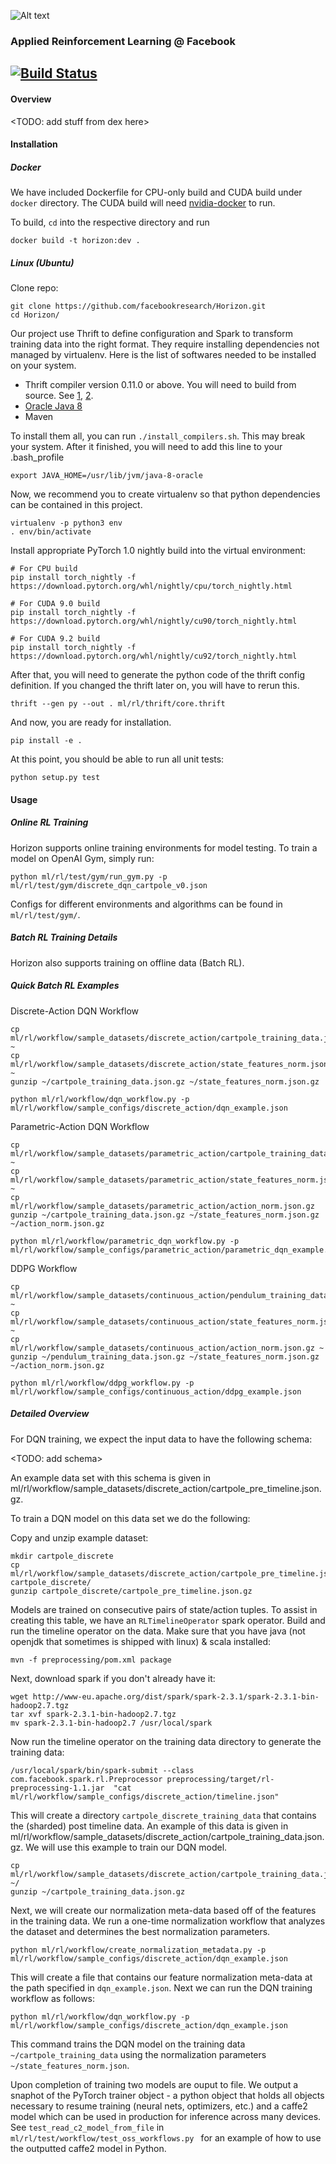 ![Alt text](logo/horizon_banner.png)
### Applied Reinforcement Learning @ Facebook
[![Build Status](https://ci.pytorch.org/jenkins/buildStatus/icon?job=horizon-master)](https://ci.pytorch.org/jenkins/job/horizon-master/)
---

#### Overview
<TODO: add stuff from dex here>

#### Installation

##### Docker

We have included Dockerfile for CPU-only build and CUDA build under `docker` directory. The CUDA build will need [nvidia-docker](https://github.com/NVIDIA/nvidia-docker) to run.

To build, `cd` into the respective directory and run

```
docker build -t horizon:dev .
```

##### Linux (Ubuntu)

Clone repo:
```
git clone https://github.com/facebookresearch/Horizon.git
cd Horizon/
```

Our project use Thrift to define configuration and Spark to transform training data into the right format.
They require installing dependencies not managed by virtualenv. Here is the list of softwares needed to be installed on your system.
- Thrift compiler version 0.11.0 or above. You will need to build from source.
  See [1](https://thrift.apache.org/docs/install/debian), [2](https://thrift.apache.org/docs/BuildingFromSource).
- [Oracle Java 8](https://launchpad.net/~webupd8team/+archive/ubuntu/java)
- Maven

To install them all, you can run `./install_compilers.sh`. This may break your system. After it finished, you will need to add this line to your .bash_profile

```
export JAVA_HOME=/usr/lib/jvm/java-8-oracle
```

Now, we recommend you to create virtualenv so that python dependencies can be contained in this project.

```
virtualenv -p python3 env
. env/bin/activate
```

Install appropriate PyTorch 1.0 nightly build into the virtual environment:
```
# For CPU build
pip install torch_nightly -f https://download.pytorch.org/whl/nightly/cpu/torch_nightly.html

# For CUDA 9.0 build
pip install torch_nightly -f https://download.pytorch.org/whl/nightly/cu90/torch_nightly.html

# For CUDA 9.2 build
pip install torch_nightly -f https://download.pytorch.org/whl/nightly/cu92/torch_nightly.html
```

After that, you will need to generate the python code of the thrift config definition. If you changed the thrift later on, you will have to rerun this.

```
thrift --gen py --out . ml/rl/thrift/core.thrift
```

And now, you are ready for installation.

```
pip install -e .
```

At this point, you should be able to run all unit tests:

```
python setup.py test
```

#### Usage

##### Online RL Training
Horizon supports online training environments for model testing. To train a model on OpenAI Gym, simply run:
```
python ml/rl/test/gym/run_gym.py -p ml/rl/test/gym/discrete_dqn_cartpole_v0.json
```
Configs for different environments and algorithms can be found in `ml/rl/test/gym/`.

##### Batch RL Training Details
Horizon also supports training on offline data (Batch RL).

##### Quick Batch RL Examples
Discrete-Action DQN Workflow
```
cp ml/rl/workflow/sample_datasets/discrete_action/cartpole_training_data.json.gz ~
cp ml/rl/workflow/sample_datasets/discrete_action/state_features_norm.json.gz ~
gunzip ~/cartpole_training_data.json.gz ~/state_features_norm.json.gz

python ml/rl/workflow/dqn_workflow.py -p ml/rl/workflow/sample_configs/discrete_action/dqn_example.json
```

Parametric-Action DQN Workflow
```
cp ml/rl/workflow/sample_datasets/parametric_action/cartpole_training_data.json.gz ~
cp ml/rl/workflow/sample_datasets/parametric_action/state_features_norm.json.gz ~
cp ml/rl/workflow/sample_datasets/parametric_action/action_norm.json.gz
gunzip ~/cartpole_training_data.json.gz ~/state_features_norm.json.gz ~/action_norm.json.gz

python ml/rl/workflow/parametric_dqn_workflow.py -p ml/rl/workflow/sample_configs/parametric_action/parametric_dqn_example.json
```

DDPG Workflow
```
cp ml/rl/workflow/sample_datasets/continuous_action/pendulum_training_data.json.gz ~
cp ml/rl/workflow/sample_datasets/continuous_action/state_features_norm.json.gz ~
cp ml/rl/workflow/sample_datasets/continuous_action/action_norm.json.gz ~
gunzip ~/pendulum_training_data.json.gz ~/state_features_norm.json.gz ~/action_norm.json.gz

python ml/rl/workflow/ddpg_workflow.py -p ml/rl/workflow/sample_configs/continuous_action/ddpg_example.json
```

##### Detailed Overview
For DQN training, we expect the input data to have the following schema:

<TODO: add schema>

An example data set with this schema is given in ml/rl/workflow/sample_datasets/discrete_action/cartpole_pre_timeline.json.gz.

To train a DQN model on this data set we do the following:

Copy and unzip example dataset:

```
mkdir cartpole_discrete
cp ml/rl/workflow/sample_datasets/discrete_action/cartpole_pre_timeline.json.gz cartpole_discrete/
gunzip cartpole_discrete/cartpole_pre_timeline.json.gz
```
Models are trained on consecutive pairs of state/action tuples. To assist in creating this table, we have an `RLTimelineOperator` spark operator. Build and run the timeline operator on the data. Make sure that you have java (not openjdk that sometimes is shipped with linux) & scala installed:
```
mvn -f preprocessing/pom.xml package
```
Next, download spark if you don't already have it:
```
wget http://www-eu.apache.org/dist/spark/spark-2.3.1/spark-2.3.1-bin-hadoop2.7.tgz
tar xvf spark-2.3.1-bin-hadoop2.7.tgz
mv spark-2.3.1-bin-hadoop2.7 /usr/local/spark
```
Now run the timeline operator on the training data directory to generate the training data:
```
/usr/local/spark/bin/spark-submit --class com.facebook.spark.rl.Preprocessor preprocessing/target/rl-preprocessing-1.1.jar  "cat ml/rl/workflow/sample_configs/discrete_action/timeline.json"
```
This will create a directory `cartpole_discrete_training_data` that contains the (sharded) post timeline data. An example of this data is given in ml/rl/workflow/sample_datasets/discrete_action/cartpole_training_data.json.gz. We will use this example to train our DQN model.

```
cp ml/rl/workflow/sample_datasets/discrete_action/cartpole_training_data.json.gz ~/
gunzip ~/cartpole_training_data.json.gz
```
Next, we will create our normalization meta-data based off of the features in the training data. We run a one-time normalization workflow that analyzes the dataset and determines the best normalization parameters.
```
python ml/rl/workflow/create_normalization_metadata.py -p ml/rl/workflow/sample_configs/discrete_action/dqn_example.json
```
This will create a file that contains our feature normalization meta-data at the path specified in `dqn_example.json`. Next we can run the DQN training workflow as follows:
```
python ml/rl/workflow/dqn_workflow.py -p ml/rl/workflow/sample_configs/discrete_action/dqn_example.json
```
This command trains the DQN model on the training data `~/cartpole_training_data` using the normalization parameters `~/state_features_norm.json`.

Upon completion of training two models are ouput to file. We output a snaphot of the PyTorch trainer object - a python object that holds all objects necessary to resume training (neural nets, optimizers, etc.) and a caffe2 model which can be used in production for inference across many devices. See `test_read_c2_model_from_file` in `ml/rl/test/workflow/test_oss_workflows.py ` for an example of how to use the outputted caffe2 model in Python.
